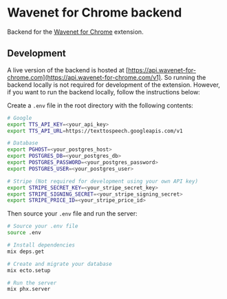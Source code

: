 # Wavenet for Chrome backend

Backend for the [Wavenet for Chrome](https://www.github.com/pgmichael/wavenet-for-chrome) extension.

## Development

A live version of the backend is hosted at [https://api.wavenet-for-chrome.com](https://api.wavenet-for-chrome.com/v1). So running the backend locally is not required for development of the extension. However, if you want to run the backend locally, follow the instructions below:

Create a `.env` file in the root directory with the following contents:

```bash
# Google
export TTS_API_KEY=<your_api_key>
export TTS_API_URL=https://texttospeech.googleapis.com/v1

# Database
export PGHOST=<your_postgres_host>
export POSTGRES_DB=<your_postgres_db>
export POSTGRES_PASSWORD=<your_postgres_password>
export POSTGRES_USER=<your_postgres_user>

# Stripe (Not required for development using your own API key)
export STRIPE_SECRET_KEY=<your_stripe_secret_key>
export STRIPE_SIGNING_SECRET=<your_stripe_signing_secret>
export STRIPE_PRICE_ID=<your_stripe_price_id>
```

Then source your `.env` file and run the server:

```bash
# Source your .env file
source .env

# Install dependencies
mix deps.get

# Create and migrate your database
mix ecto.setup

# Run the server
mix phx.server
```
